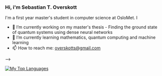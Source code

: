 ### Hi, i'm Sebastian T. Overskott

I'm a first year master's student in computer science at OsloMet. I 

<!--**Overskott/Overskott** is a ✨ _special_ ✨ repository because its `README.md` (this file) appears on your GitHub profile.

Here are some ideas to get you started:-->

- 🔭 I’m currently working on my master's thesis - Finding the ground state of quantum systems using dense neural networks
- 🌱 I’m currently learning mathematics, quantum computing and machine learning
- 📫 How to reach me: overskotts@gmail.com

<!-- [![Sebastian's github stats](https://github-readme-stats.vercel.app/api?username=Overskott&count_private=true&show_icons=true&theme=default&hide_rank=false)](https://github.com/anuraghazra/github-readme-stats)  <!-- from: https://github.com/anuraghazra/github-readme-stats --> -->


[![My Top Languages](https://github-readme-stats.vercel.app/api/top-langs/?username=Overskott&layout=compact)](https://github.com/anuraghazra/github-readme-stats) <!-- from: https://github.com/anuraghazra/github-readme-stats --> 
